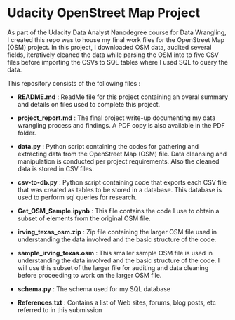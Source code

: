 # Udacity OpenStreet Map Project

As part of the Udacity Data Analyst Nanodegree course for Data Wrangling, I created this repo was to house my final work files for the OpenStreet Map (OSM) project.
In this project, I downloaded OSM data, audited several fields, iteratively cleaned the data while parsing the OSM into to five CSV files before importing the CSVs 
to SQL tables where I used SQL to query the data.

This repository consists of the following files : 

- __README.md__ : ReadMe file for this project containing an overal summary and details on files used to complete this project.

- __project_report.md__ : The final project write-up documenting my data wrangling process and findings. A PDF copy is also available in the PDF folder.

- __data.py__ : Python script containing the codes for gathering and extracting data from the OpenStreet Map (OSM) file. Data cleansing and manipulation is conducted per project 
requirements. Also the cleaned data is stored in CSV files.

- __csv-to-db.py__ : Python script containing code that exports each CSV file that was created as tables to be stored in a database. This database
is used to perform sql queries for research.

- __Get_OSM_Sample.ipynb__ : This file contains the code I use to obtain a subset of elements from the original OSM file.

- __irving_texas_osm.zip__ : Zip file containing the larger OSM file used in understanding the data involved and the basic structure of the code.

- __sample_irving_texas.osm__ : This smaller sample OSM file is used in understanding the data involved and the basic structure of the code.
I will use this subset of the larger file for auditing and data cleaning before proceeding to work on the larger OSM file.

- __schema.py__ : The schema used for my SQL database

- __References.txt__ : Contains a list of Web sites, forums, blog posts, etc referred to in this submission
